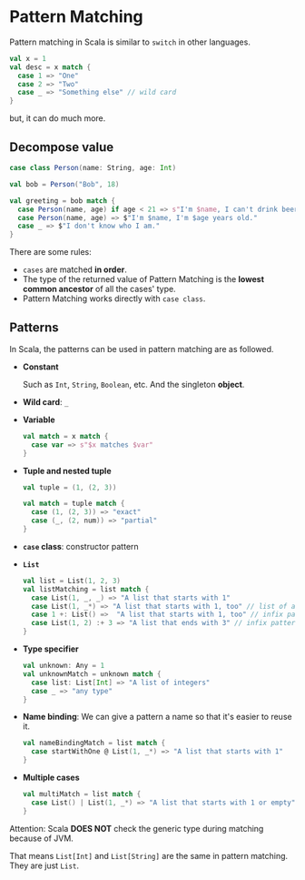 # Pattern Matching

Pattern matching in Scala is similar to `switch` in other languages.

```scala
val x = 1
val desc = x match {
  case 1 => "One"
  case 2 => "Two"
  case _ => "Something else" // wild card
}
```

but, it can do much more.

## Decompose value

```scala
case class Person(name: String, age: Int)

val bob = Person("Bob", 18)

val greeting = bob match {
  case Person(name, age) if age < 21 => s"I'm $name, I can't drink beer."
  case Person(name, age) => $"I'm $name, I'm $age years old."
  case _ => $"I don't know who I am."
}
```

There are some rules:

- `cases` are matched **in order**.
- The type of the returned value of Pattern Matching is the **lowest common ancestor** of all the cases' type.
- Pattern Matching works directly with `case class`.

## Patterns

In Scala, the patterns can be used in pattern matching are as followed.

- **Constant**

  Such as `Int`, `String`, `Boolean`, etc. And the singleton **object**.

- **Wild card**: `_`

- **Variable**

  ```scala
  val match = x match {
    case var => s"$x matches $var"
  }
  ```

- **Tuple and nested tuple**

  ```scala
  val tuple = (1, (2, 3))

  val match = tuple match {
    case (1, (2, 3)) => "exact"
    case (_, (2, num)) => "partial"
  }
  ```

- **`case` class**: constructor pattern

- **`List`**

  ```scala
  val list = List(1, 2, 3)
  val listMatching = list match {
    case List(1, _, _) => "A list that starts with 1"
    case List(1, _*) => "A list that starts with 1, too" // list of arbitrary length
    case 1 +: List() =>  "A list that starts with 1, too" // infix pattern
    case List(1, 2) :+ 3 => "A list that ends with 3" // infix pattern
  }
  ```

- **Type specifier**

  ```scala
  val unknown: Any = 1
  val unknownMatch = unknown match {
    case list: List[Int] => "A list of integers"
    case _ => "any type"
  }
  ```

- **Name binding**: We can give a pattern a name so that it's easier to reuse it.

  ```scala
  val nameBindingMatch = list match {
    case startWithOne @ List(1, _*) => "A list that starts with 1"
  }
  ```

- **Multiple cases**

  ```scala
  val multiMatch = list match {
    case List() | List(1, _*) => "A list that starts with 1 or empty"
  }
  ```

Attention: Scala **DOES NOT** check the generic type during matching because of JVM.

That means `List[Int]` and `List[String]` are the same in pattern matching. They are just `List`.